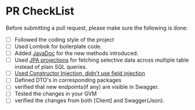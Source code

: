 
# PR CheckList

Before submitting a pull request, please make sure the following is done:


- [ ] Followed the coding style of the project
- [ ] Used Lombok for boilerplate code.
- [ ] Added [JavaDoc](https://github.com/mykaarma/kmanage-api/blob/master-v2/server/src/main/java/com/mykaarma/kmanage/common/config/ManageDBConfig.java#L20-L26) for the new methods introduced.
- [ ] Used [JPA projections](https://github.com/mykaarma/kmanage-api/blob/master-v2/server/src/main/java/com/mykaarma/kmanage/v2/model/jpa/mykaarma/GetDealerProjection.java) for fetching selective data across multiple table instead of plain SQL queries.
- [ ] [Used Constructor Injection, didn't use field injection](https://docs.spring.io/spring/docs/4.3.12.RELEASE/spring-framework-reference/htmlsingle/#beans-constructor-injection)
- [ ] Defined DTO's in corresponding packages
- [ ] verified that new endpoints(if any) are visible in Swagger.
- [ ] Tested the changes in your GVM
- [ ] verified the changes from both [Client] and Swagger(Json).
